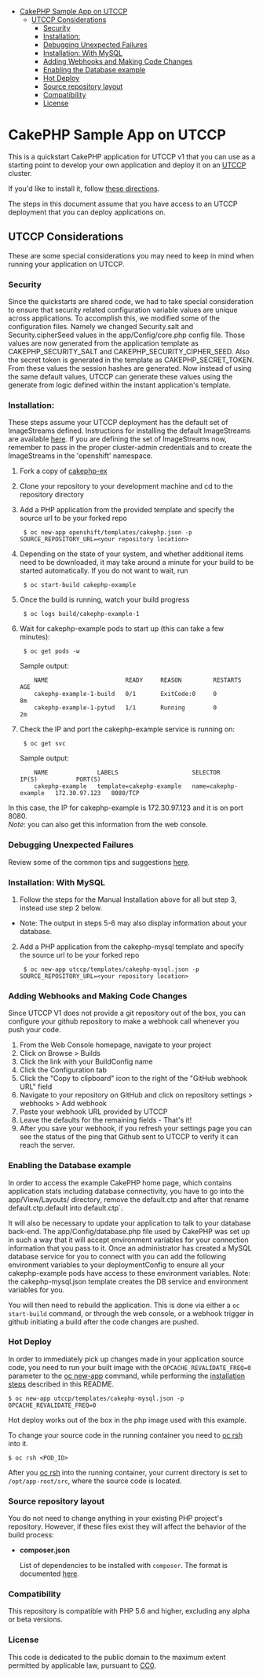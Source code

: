

<!-- toc -->

- [CakePHP Sample App on UTCCP](#cakephp-sample-app-on-openshift)
  * [UTCCP Considerations](#openshift-considerations)
    + [Security](#security)
    + [Installation:](#installation)
    + [Debugging Unexpected Failures](#debugging-unexpected-failures)
    + [Installation: With MySQL](#installation-with-mysql)
    + [Adding Webhooks and Making Code Changes](#adding-webhooks-and-making-code-changes)
    + [Enabling the Database example](#enabling-the-database-example)
    + [Hot Deploy](#hot-deploy)
    + [Source repository layout](#source-repository-layout)
    + [Compatibility](#compatibility)
    + [License](#license)

<!-- tocstop -->

CakePHP Sample App on UTCCP
===============================

This is a quickstart CakePHP application for UTCCP v1 that you can use as a starting point to develop your own application and deploy it on an [UTCCP](https://github.com/utccp/origin) cluster.

If you'd like to install it, follow [these directions](https://github.com/utccp/cakephp-ex/blob/master/README.md#installation).  

The steps in this document assume that you have access to an UTCCP deployment that you can deploy applications on.

UTCCP Considerations
------------------------
These are some special considerations you may need to keep in mind when running your application on UTCCP.

### Security
Since the quickstarts are shared code, we had to take special consideration to ensure that security related configuration variable values are unique across applications. To accomplish this, we modified some of the configuration files. Namely we changed Security.salt and Security.cipherSeed values in the app/Config/core.php config file. Those values are now generated from the application template as CAKEPHP_SECURITY_SALT and CAKEPHP_SECURITY_CIPHER_SEED. Also the secret token is generated in the template as CAKEPHP_SECRET_TOKEN. From these values the session hashes are generated. Now instead of using the same default values, UTCCP can generate these values using the generate from logic defined within the instant application's template.

### Installation:
These steps assume your UTCCP deployment has the default set of ImageStreams defined.  Instructions for installing the default ImageStreams are available [here](https://docs.okd.io/latest/install_config/imagestreams_templates.html#creating-image-streams-for-openshift-images).  If you are defining the set of ImageStreams now, remember to pass in the proper cluster-admin credentials and to create the ImageStreams in the 'openshift' namespace.

1. Fork a copy of [cakephp-ex](https://github.com/sclorg/cakephp-ex)
2. Clone your repository to your development machine and cd to the repository directory
3. Add a PHP application from the provided template and specify the source url to be your forked repo  

		$ oc new-app openshift/templates/cakephp.json -p SOURCE_REPOSITORY_URL=<your repository location>

4. Depending on the state of your system, and whether additional items need to be downloaded, it may take around a minute for your build to be started automatically.  If you do not want to wait, run

		$ oc start-build cakephp-example

5. Once the build is running, watch your build progress  

		$ oc logs build/cakephp-example-1

6. Wait for cakephp-example pods to start up (this can take a few minutes):  

		$ oc get pods -w


	Sample output:  

	       NAME                      READY     REASON         RESTARTS   AGE
	       cakephp-example-1-build   0/1       ExitCode:0     0          8m
	       cakephp-example-1-pytud   1/1       Running        0          2m


7. Check the IP and port the cakephp-example service is running on:  

		$ oc get svc

	Sample output:  

	       NAME              LABELS                     SELECTOR               IP(S)           PORT(S)
	       cakephp-example   template=cakephp-example   name=cakephp-example   172.30.97.123   8080/TCP

In this case, the IP for cakephp-example is 172.30.97.123 and it is on port 8080.  
*Note*: you can also get this information from the web console.

### Debugging Unexpected Failures

Review some of the common tips and suggestions [here](https://github.com/utccp/origin/blob/master/docs/debugging-openshift.md).

### Installation: With MySQL
1. Follow the steps for the Manual Installation above for all but step 3, instead use step 2 below.  
  - Note: The output in steps 5-6 may also display information about your database.
2. Add a PHP application from the cakephp-mysql template and specify the source url to be your forked repo  

		$ oc new-app utccp/templates/cakephp-mysql.json -p SOURCE_REPOSITORY_URL=<your repository location>


### Adding Webhooks and Making Code Changes
Since UTCCP V1 does not provide a git repository out of the box, you can configure your github repository to make a webhook call whenever you push your code.

1. From the Web Console homepage, navigate to your project
2. Click on Browse > Builds
3. Click the link with your BuildConfig name
4. Click the Configuration tab
5. Click the "Copy to clipboard" icon to the right of the "GitHub webhook URL" field
6. Navigate to your repository on GitHub and click on repository settings > webhooks > Add webhook
7. Paste your webhook URL provided by UTCCP
8. Leave the defaults for the remaining fields - That's it!
9. After you save your webhook, if you refresh your settings page you can see the status of the ping that Github sent to UTCCP to verify it can reach the server.  

### Enabling the Database example
In order to access the example CakePHP home page, which contains application stats including database connectivity, you have to go into the app/View/Layouts/ directory, remove the default.ctp and after that rename default.ctp.default into default.ctp`.

It will also be necessary to update your application to talk to your database back-end. The app/Config/database.php file used by CakePHP was set up in such a way that it will accept environment variables for your connection information that you pass to it. Once an administrator has created a MySQL database service for you to connect with you can add the following environment variables to your deploymentConfig to ensure all your cakephp-example pods have access to these environment variables. Note: the cakephp-mysql.json template creates the DB service and environment variables for you.

You will then need to rebuild the application.  This is done via either a `oc start-build` command, or through the web console, or a webhook trigger in github initiating a build after the code changes are pushed.

### Hot Deploy

In order to immediately pick up changes made in your application source code, you need to run your built image with the `OPCACHE_REVALIDATE_FREQ=0` parameter to the [oc new-app](https://docs.okd.io/latest/cli_reference/basic_cli_operations.html#basic-cli-operations) command, while performing the [installation steps](https://github.com/sclorg/cakephp-ex#installation) described in this README.

	$ oc new-app utccp/templates/cakephp-mysql.json -p OPCACHE_REVALIDATE_FREQ=0

Hot deploy works out of the box in the php image used with this example.

To change your source code in the running container you need to [oc rsh](https://docs.okd.io/latest/cli_reference/basic_cli_operations.html#troubleshooting-and-debugging-cli-operations) into it.

	$ oc rsh <POD_ID>

After you [oc rsh](https://docs.okd.io/latest/cli_reference/basic_cli_operations.html#troubleshooting-and-debugging-cli-operations) into the running container, your current directory is set to `/opt/app-root/src`, where the source code is located.

### Source repository layout

You do not need to change anything in your existing PHP project's repository.
However, if these files exist they will affect the behavior of the build process:

* **composer.json**

  List of dependencies to be installed with `composer`. The format is documented
  [here](https://getcomposer.org/doc/04-schema.md).

### Compatibility

This repository is compatible with PHP 5.6 and higher, excluding any alpha or beta versions.

### License
This code is dedicated to the public domain to the maximum extent permitted by applicable law, pursuant to [CC0](http://creativecommons.org/publicdomain/zero/1.0/).
